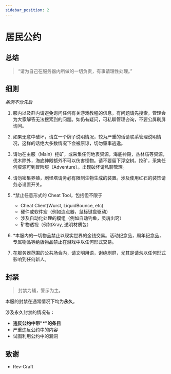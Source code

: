 ```yaml
---
sidebar_position: 2
---
```


# 居民公约
## 总结
> “请为自己在服务器内所做的一切负责，有事请理性处理。”

## 细则
*条例不分先后*
1. 服内以及群内请避免询问任何有关游戏教程的信息，有问题请先搜索，管理会为大家解答无法搜索到的问题。如仍有疑问，可私聊管理咨询，不要公屏刷屏询问。

2. 如果无意中破坏，请立一个牌子说明情况，较为严重的话请联系管理说明情况，这样的话绝大多数情况下会被原谅，切勿肇事逃逸。

3. 请勿在主服（Main）挖矿，或采集任何地表资源，海底神殿，丛林庙等资源，伐木除外，海底神殿额外不可以伤害怪物。请不要留下浮空树。挖矿，采集任何资源可到冒险服（Adventure）。出现破坏请私聊管理。

4. 请勿密集养殖，刷怪塔请务必有限制生物生成的装置。涉及使用红石的装饰请务必设置开关。

5. *禁止任意形式的 Cheat Tool，包括但不限于 
    - Cheat Client(Wurst, LiquidBounce, etc)
    - 硬件或软件宏（例如连点器，鼠标键盘驱动）
    - 涉及自动化处理的模组（例如自动钓鱼，灵魂出窍）
    - 矿物透视（例如Xray, 透明材质包）

6. *本服内的一切物品禁止以现实世界的金钱交易。活动纪念品，周年纪念品，专属物品等绝版物品禁止在游戏中以任何形式交易。

7. 在服务器范围的公共场合内，请文明用语，谢绝刷屏，尤其是请勿以任何形式影响到任何新人。

## 封禁

> 封禁为辅，警示为主。

本服的封禁在通常情况下均为**永久**。

涉及永久封禁的情况有：
- **违反公约中带"*"的条目**
- 严重违反公约中的内容
- 试图利用公约中的漏洞

## 致谢
- Rev-Craft